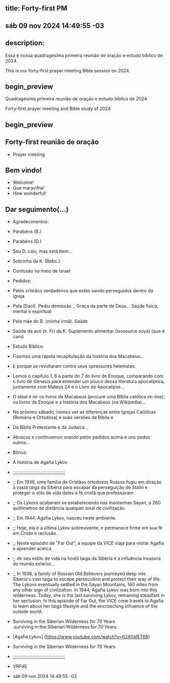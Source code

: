 ## title: Forty-first PM

## sáb 09 nov 2024 14:49:55 -03

## description:

Essa é nossa quadragésima primeira reunião de oração e estudo bíblico de 2024.

This is our forty-first prayer meeting Bible session on 2024.

## begin_preview

Quadragésima primeira reunião de oração e estudo bíblico de 2024

Forty-first prayer meeting and Bible study of 2024

## begin_preview

## Forty-first reunião de oração

- Prayer meeting

## Bem vindo!
- Welcome!
- Que maravilha!
- How wonderful!

## Dar seguimento(...)

- Agradecimentos: 
- Parabéns (B.)
- Parabéns (D.) 
- Seu D. caiu, mas está bem... 
- Sobrinha da K. (Rebc.)
- Confusão no meio de Israel 

- Pedidos:
- Pelos cristãos verdadeiros que estão sendo perseguidos dentro da igreja
- Pela (Dacl). Pediu demissão... Graça da parte de Deus... Saúde física, mental e espiritual
- Pela mãe do B. (minha irmã). Saúde
- Saúde da avó (ir. Fr) da K. Suplemento alimentar (Isosource soya)
 (que é caro)

- Estudo Bíblico:

- Fizemos uma rápida recapitulação da história dos Macabeus... 
- E porque se revoltaram contra seus opressores helenistas
- Lemos o capítulo 1, 6 e parte do 7 do livro de Enoque, comparando com o livro de Gênesis para entender um pouco dessa literatura apocalíptica, juntamente com Mateus 24 e o Livro de Apocalipse...
- O ideal é ler os livros de Macabeus (procure uma Bíblia católica on-line); os livros de Enoque e a história dos Macabeus (na Wikipedia)...
- No próximo sábado, iremos ver as diferenças entre Igrejas Católicas (Romana e Ortodoxa) e suas versões da Bíblia e
- Da Bíblia Protestante e da Judaica... 

- Abraços e continuemos orando pelos pedidos acima e uns pedos outros...

- Bônus:

- A história de Agafia Lykov

- ;;;;;;;;;;;;;;;;;;;;;;;;;;;;;;;;;;;;;;;

- ;; Em 1936, uma família de Cristãos ortodoxos Russos fugiu em diração à vasta taiga da Sibéria para escapar da perseguição de Stalin e proteger o stilo de vida deles e fé cristã que professavam.
- ;; Os Lykovs acabaram se estabelecendo nas montanhas Sayan, a 260 quilômetros de distância qualquer sinal de civilização.
- ;; Em 1944, Agafia Lykov, nasceu neste ambiente.
- ;; Hoje, ela é a última Lykov sobrevivente, e permanece firme em sua fé em Cristo e reclusão.
- ;; Neste episódio de "Far Out", a equipe da VICE viaja para visitar Agafia e aprender acerca
- ;; de seu estilo de vida na hostil taiga da Sibéria e a influência invasora do mundo exterior...

- ;; In 1936, a family of Russian Old Believers journeyed deep into Siberia's vast taiga to escape persecution and protect their way of life. The Lykovs eventually settled in the Sayan Mountains, 160 miles from any other sign of civilization. In 1944, Agafia Lykov was born into this wilderness. Today, she is the last surviving Lykov, remaining steadfast in her seclusion. In this episode of Far Out, the VICE crew travels to Agafia to learn about her taiga lifestyle and the encroaching influence of the outside world.

- Surviving in the Siberian Wilderness for 70 Years :surviving:in:the:Siberian:Wilderness:for:70:Years: 

- [Agafia Lykov] (https://www.youtube.com/watch?v=tt2AYafET68)

- Surviving in the Siberian Wilderness for 70 Years

- ;;;;;;;;;;;;;;;;;;;;;;;;;;;;;;;;;;;;;;;

- VRFdS
- sáb 09 nov 2024 14:49:55 -03
